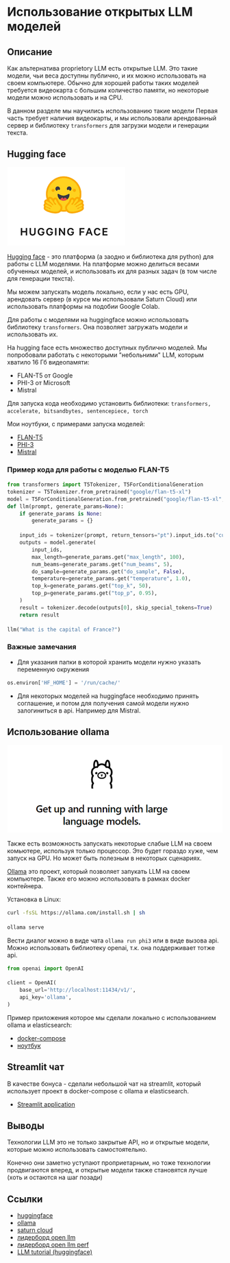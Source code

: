 # Использование открытых LLM моделей

## Описание
Как альтернатива proprietory LLM есть открытые LLM. Это такие модели, чьи веса доступны публично, и их можно использовать на своем компьютере.
Обычно для хорошей работы таких моделей требуется видеокарта с большим количество памяти, но некоторые модели можно использовать и на CPU.

В данном разделе мы научились использованию такие модели
Первая часть требует наличия видеокарты, и мы использовали арендованный сервер и библиотеку `transformers` для загрузки модели и генерации текста.

## Hugging face

![hugging face logo](images/img.png)

[Hugging face](https://huggingface.co/) - это платформа (а заодно и библиотека для python) для работы с LLM моделями. На платформе можно делиться весами обученных моделей, и использовать их для разных задач (в том числе для генерации текста).

Мы можем запускать модель локально, если у нас есть GPU, арендовать сервер (в курсе мы использовали Saturn Cloud) или использовать платформы на подобии Google Colab. 

Для работы с моделями на huggingface можно использовать библиотеку `transformers`. Она позволяет загружать модели и использовать их. 

На hugging face есть множество доступных публично моделей. Мы попробовали работать с некоторыми "небольними" LLM, которым хватило 16 Гб видеопамяти: 
- FLAN-T5 от Google
- PHI-3 от Microsoft
- Mistral 

Для запуска кода необходимо установить библиотеки: `transformers, accelerate, bitsandbytes, sentencepiece, torch`

Мои ноутбуки, с примерами запуска моделей:
* [FLAN-T5](<1. FLAT T5.ipynb>)
* [PHI-3](<2. PHI 3.ipynb>)
* [Mistral](<3. Mistral.ipynb>)

### Пример кода для работы с моделью FLAN-T5

```python
from transformers import T5Tokenizer, T5ForConditionalGeneration
tokenizer = T5Tokenizer.from_pretrained("google/flan-t5-xl")
model = T5ForConditionalGeneration.from_pretrained("google/flan-t5-xl", device_map="auto")
def llm(prompt, generate_params=None):
    if generate_params is None:
        generate_params = {}

    input_ids = tokenizer(prompt, return_tensors="pt").input_ids.to("cuda")
    outputs = model.generate(
        input_ids,
        max_length=generate_params.get("max_length", 100),
        num_beams=generate_params.get("num_beams", 5),
        do_sample=generate_params.get("do_sample", False),
        temperature=generate_params.get("temperature", 1.0),
        top_k=generate_params.get("top_k", 50),
        top_p=generate_params.get("top_p", 0.95),
    )
    result = tokenizer.decode(outputs[0], skip_special_tokens=True)
    return result

llm("What is the capital of France?")
```

### Важные замечания
* Для указания папки в которой хранить модели нужно указать переменную окружения
```python
os.environ['HF_HOME'] = '/run/cache/'
```
* Для некоторых моделей на huggingface необходимо принять соглашение, и потом для получения самой модели нужно залогиниться в api. Например для Mistral.

## Использование ollama

![Ollama](images/ollama.png)

Также есть возможность запускать некоторые слабые LLM на своем комьютере, используя только процессор. Это будет гораздо хуже, чем запуск на GPU. Но может быть полезным в некоторых сценариях.

[Ollama](https://ollama.com/) это проект, который позволяет запукать LLM на своем компьютере. Также его можно использовать в рамках docker контейнера.


Установка в Linux:

```bash
curl -fsSL https://ollama.com/install.sh | sh

ollama serve 
```

Вести диалог можно в виде чата `ollama run phi3` или в виде вызова api. Можно использовать библиотеку openai, т.к. она поддерживает тотже api.

```python
from openai import OpenAI

client = OpenAI(
    base_url='http://localhost:11434/v1/',
    api_key='ollama',
)

```

Пример приложения которое мы сделали локально с использованием ollama и elasticsearch:
* [docker-compose](docker-compose.yaml)
* [ноутбук](4.run-ollama-local.ipynb)

## Streamlit чат

В качестве бонуса - сделали небольшой чат на streamlit, который использует проект в docker-compose с ollama и elasticsearch.

* [Streamlit application](qa_faq.py)


## Выводы

Технологии LLM это не только закрытые API, но и открытые модели, которые можно использовать самостоятельно.

Конечно они заметно уступают проприетарным, но тоже технологии продвигаются вперед, и открытые модели также становятся лучше (хоть и остаются на шаг позади)

## Ссылки

* [huggingface](https://huggingface.co/)
* [ollama](https://ollama.com/)
* [saturn cloud](https://saturncloud.io/)
* [лидерборд open llm](https://huggingface.co/spaces/open-llm-leaderboard/open_llm_leaderboard)
* [лидерборд open llm perf](https://huggingface.co/spaces/optimum/llm-perf-leaderboard)
* [LLM tutorial (huggingface)](https://huggingface.co/docs/transformers/en/llm_tutorial)